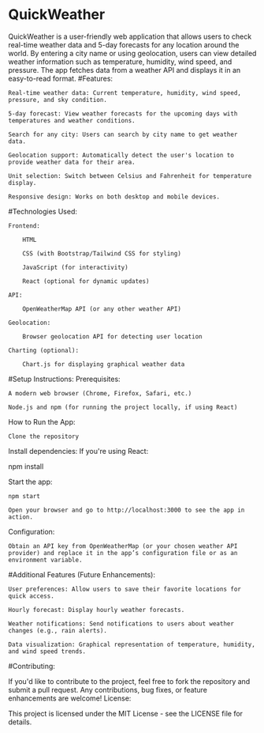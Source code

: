 # QuickWeather
QuickWeather is a user-friendly web application that allows users to check real-time weather data and 5-day forecasts for any location around the world. By entering a city name or using geolocation, users can view detailed weather information such as temperature, humidity, wind speed, and pressure. The app fetches data from a weather API and displays it in an easy-to-read format.
#Features:

    Real-time weather data: Current temperature, humidity, wind speed, pressure, and sky condition.

    5-day forecast: View weather forecasts for the upcoming days with temperatures and weather conditions.

    Search for any city: Users can search by city name to get weather data.

    Geolocation support: Automatically detect the user's location to provide weather data for their area.

    Unit selection: Switch between Celsius and Fahrenheit for temperature display.

    Responsive design: Works on both desktop and mobile devices.

#Technologies Used:

    Frontend:

        HTML

        CSS (with Bootstrap/Tailwind CSS for styling)

        JavaScript (for interactivity)

        React (optional for dynamic updates)

    API:

        OpenWeatherMap API (or any other weather API)

    Geolocation:

        Browser geolocation API for detecting user location

    Charting (optional):

        Chart.js for displaying graphical weather data

#Setup Instructions:
Prerequisites:

    A modern web browser (Chrome, Firefox, Safari, etc.)

    Node.js and npm (for running the project locally, if using React)

How to Run the App:

    Clone the repository

Install dependencies: If you're using React:

npm install

Start the app:

    npm start

    Open your browser and go to http://localhost:3000 to see the app in action.

Configuration:

    Obtain an API key from OpenWeatherMap (or your chosen weather API provider) and replace it in the app’s configuration file or as an environment variable.

#Additional Features (Future Enhancements):

    User preferences: Allow users to save their favorite locations for quick access.

    Hourly forecast: Display hourly weather forecasts.

    Weather notifications: Send notifications to users about weather changes (e.g., rain alerts).

    Data visualization: Graphical representation of temperature, humidity, and wind speed trends.

#Contributing:

If you'd like to contribute to the project, feel free to fork the repository and submit a pull request. Any contributions, bug fixes, or feature enhancements are welcome!
License:

This project is licensed under the MIT License - see the LICENSE file for details.

